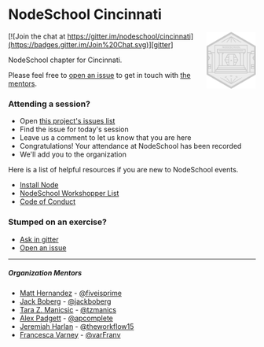 # NodeSchool Cincinnati

<img align="right"
  width=100 height=115
  src="https://raw.githubusercontent.com/nodeschool/nodeschool.github.io/44664f936dde11304531fd4ada50a5b282a5d1de/images/nodeschool-blank.png"
  />

[![Join the chat at https://gitter.im/nodeschool/cincinnati](https://badges.gitter.im/Join%20Chat.svg)][gitter]

NodeSchool chapter for Cincinnati.

Please feel free to [open an issue][new-issue] to get in touch with [the
mentors](#organization-mentors).

### Attending a session?

* Open [this project's issues list][issues]
* Find the issue for today's session
* Leave us a comment to let us know that you are here
* Congratulations! Your attendance at NodeSchool has been recorded
* We'll add you to the organization

Here is a list of helpful resources if you are new to NodeSchool events.

- [Install Node][install-node]
- [NodeSchool Workshopper List][workshoppers]
- [Code of Conduct][conduct]

### Stumped on an exercise?

- [Ask in gitter][gitter]
- [Open an issue][new-issue]

---

##### Organization Mentors

 - [Matt Hernandez](https://github.com/fiveisprime) - [@fiveisprime](https://twitter.com/fiveisprime/)
 - [Jack Boberg](https://github.com/jackboberg) - [@jackboberg](https://twitter.com/jackboberg/)
 - [Tara Z. Manicsic](https://github.com/tzmanics) - [@tzmanics](https://twitter.com/tzmanics/)
 - [Alex Padgett](https://github.com/apcomplete) - [@apcomplete](https://twitter.com/apcomplete/)
 - [Jeremiah Harlan](https://github.com/harlanj) - [@theworkflow15](https://twitter.com/theworkflow15/)
 - [Francesca Varney](https://github.com/franvarney) - [@varFranv](https://twitter.com/varFranv/)

[conduct]: https://github.com/nodeschool/cincinnati/blob/master/code_of_conduct.md
[gitter]: https://gitter.im/nodeschool/cincinnati
[issues]:  https://github.com/nodeschool/cincinnati/issues
[new-issue]: https://github.com/nodeschool/cincinnati/issues/new

[install-node]: https://nodejs.org/download/
[workshoppers]: http://nodeschool.io/#workshopper-list
